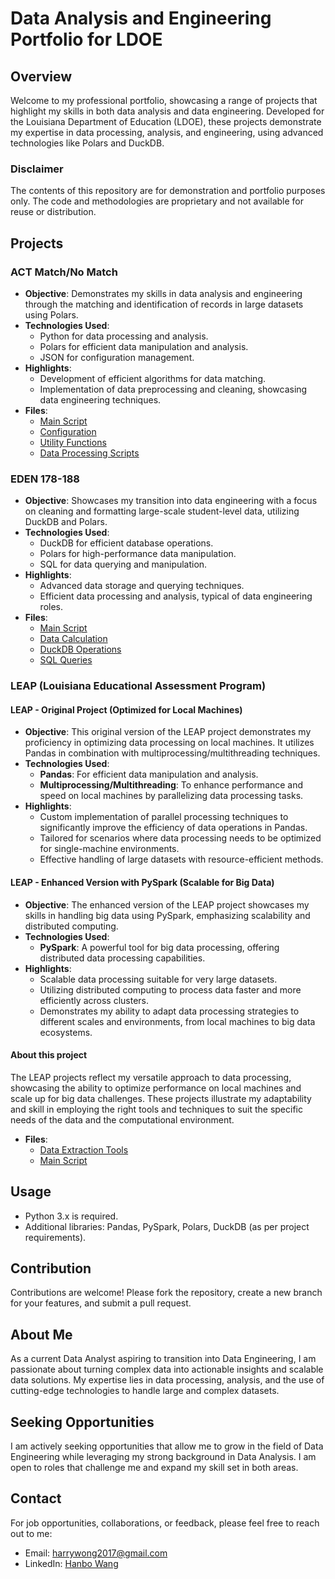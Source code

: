 # Data Analysis and Engineering Portfolio for LDOE

## Overview
Welcome to my professional portfolio, showcasing a range of projects that highlight my skills in both data analysis and data engineering. Developed for the Louisiana Department of Education (LDOE), these projects demonstrate my expertise in data processing, analysis, and engineering, using advanced technologies like Polars and DuckDB.

### Disclaimer
The contents of this repository are for demonstration and portfolio purposes only. The code and methodologies are proprietary and not available for reuse or distribution.

## Projects

### ACT Match/No Match
- **Objective**: Demonstrates my skills in data analysis and engineering through the matching and identification of records in large datasets using Polars.
- **Technologies Used**: 
  - Python for data processing and analysis.
  - Polars for efficient data manipulation and analysis.
  - JSON for configuration management.
- **Highlights**:
  - Development of efficient algorithms for data matching.
  - Implementation of data preprocessing and cleaning, showcasing data engineering techniques.
- **Files**:
  - [Main Script](https://github.com/mag1cfrog/data_anlysis_projects_LDOE/blob/master/ACT_match_nomatch/main.py)
  - [Configuration](https://github.com/mag1cfrog/data_anlysis_projects_LDOE/blob/master/ACT_match_nomatch/config_match_no_match.json)
  - [Utility Functions](https://github.com/mag1cfrog/data_anlysis_projects_LDOE/blob/master/ACT_match_nomatch/utils.py)
  - [Data Processing Scripts](https://github.com/mag1cfrog/data_anlysis_projects_LDOE/tree/master/ACT_match_nomatch)

### EDEN 178-188
- **Objective**: Showcases my transition into data engineering with a focus on cleaning and formatting large-scale student-level data, utilizing DuckDB and Polars.
- **Technologies Used**: 
  - DuckDB for efficient database operations.
  - Polars for high-performance data manipulation.
  - SQL for data querying and manipulation.
- **Highlights**:
  - Advanced data storage and querying techniques.
  - Efficient data processing and analysis, typical of data engineering roles.
- **Files**:
  - [Main Script](https://github.com/mag1cfrog/data_anlysis_projects_LDOE/blob/master/EDEN_178_188/main.py)
  - [Data Calculation](https://github.com/mag1cfrog/data_anlysis_projects_LDOE/blob/master/EDEN_178_188/data_calculation.py)
  - [DuckDB Operations](https://github.com/mag1cfrog/data_anlysis_projects_LDOE/blob/master/EDEN_178_188/duckdb_operation.py)
  - [SQL Queries](https://github.com/mag1cfrog/data_anlysis_projects_LDOE/blob/master/EDEN_178_188/student_level_data_cleaning.sql)

### LEAP (Louisiana Educational Assessment Program)
#### LEAP - Original Project (Optimized for Local Machines)
- **Objective**: This original version of the LEAP project demonstrates my proficiency in optimizing data processing on local machines. It utilizes Pandas in combination with multiprocessing/multithreading techniques.
- **Technologies Used**: 
  - **Pandas**: For efficient data manipulation and analysis.
  - **Multiprocessing/Multithreading**: To enhance performance and speed on local machines by parallelizing data processing tasks.
- **Highlights**:
  - Custom implementation of parallel processing techniques to significantly improve the efficiency of data operations in Pandas.
  - Tailored for scenarios where data processing needs to be optimized for single-machine environments.
  - Effective handling of large datasets with resource-efficient methods.

#### LEAP - Enhanced Version with PySpark (Scalable for Big Data)
- **Objective**: The enhanced version of the LEAP project showcases my skills in handling big data using PySpark, emphasizing scalability and distributed computing.
- **Technologies Used**: 
  - **PySpark**: A powerful tool for big data processing, offering distributed data processing capabilities.
- **Highlights**:
  - Scalable data processing suitable for very large datasets.
  - Utilizing distributed computing to process data faster and more efficiently across clusters.
  - Demonstrates my ability to adapt data processing strategies to different scales and environments, from local machines to big data ecosystems.

#### About this project
The LEAP projects reflect my versatile approach to data processing, showcasing the ability to optimize performance on local machines and scale up for big data challenges. These projects illustrate my adaptability and skill in employing the right tools and techniques to suit the specific needs of the data and the computational environment.
- **Files**:
  - [Data Extraction Tools](https://github.com/mag1cfrog/data_anlysis_projects_LDOE/tree/master/LEAP/Extract_PDF_Data_spark/PDFDataExtractionTools)
  - [Main Script](https://github.com/mag1cfrog/data_anlysis_projects_LDOE/blob/master/LEAP/Extract_PDF_Data_spark/main.py)

## Usage
- Python 3.x is required.
- Additional libraries: Pandas, PySpark, Polars, DuckDB (as per project requirements).

## Contribution
Contributions are welcome! Please fork the repository, create a new branch for your features, and submit a pull request.

## About Me
As a current Data Analyst aspiring to transition into Data Engineering, I am passionate about turning complex data into actionable insights and scalable data solutions. My expertise lies in data processing, analysis, and the use of cutting-edge technologies to handle large and complex datasets.

## Seeking Opportunities
I am actively seeking opportunities that allow me to grow in the field of Data Engineering while leveraging my strong background in Data Analysis. I am open to roles that challenge me and expand my skill set in both areas.

## Contact
For job opportunities, collaborations, or feedback, please feel free to reach out to me:
- Email: [harrywong2017@gmail.com](mailto:harrywong2017@gmail.com)
- LinkedIn: [Hanbo Wang](https://www.linkedin.com/in/hanbo-wang-mag1cfrog/)
